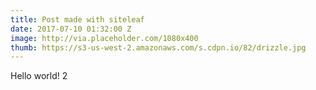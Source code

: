 ```yaml
---
title: Post made with siteleaf
date: 2017-07-10 01:32:00 Z
image: http://via.placeholder.com/1080x400
thumb: https://s3-us-west-2.amazonaws.com/s.cdpn.io/82/drizzle.jpg
---
```


Hello world! 2